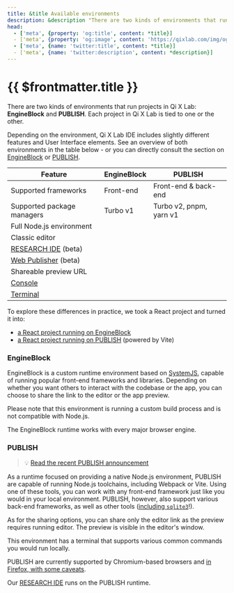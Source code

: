 ```yaml
---
title: &title Available environments
description: &description "There are two kinds of environments that run projects in Qi X Lab: EngineBlock and PUBLISH. Each project in Qi X Lab is tied to one or the other."
head:
  - ['meta', {property: 'og:title', content: *title}] 
  - ['meta', {property: 'og:image', content: 'https://qixlab.com/img/og/available-environments.png'}]
  - ['meta', {name: 'twitter:title', content: *title}]
  - ['meta', {name: 'twitter:description', content: *description}]
---
```


<script setup lang="ts">
  import SupportIcon from '@theme/components/SupportIcon.vue';
</script>

# {{ $frontmatter.title }}

There are two kinds of environments that run projects in Qi X Lab: **EngineBlock** and **PUBLISH**. Each project in Qi X Lab is tied to one or the other.

Depending on the environment, Qi X Lab IDE includes slightly different features and User Interface elements. See an overview of both environments in the table below - or you can directly consult the section on [EngineBlock](#engineblock) or [PUBLISH](#publish).

| Feature | EngineBlock | PUBLISH |
| --- | --- | --- |
| Supported frameworks | <SupportIcon value="star-half" label="" /> Front-end | <SupportIcon value="star" label="" /> Front-end & back-end |
| Supported package managers | <SupportIcon value="star-half" label="" /> Turbo v1 | <SupportIcon value="star" label="" /> Turbo v2, pnpm, yarn v1 |
| Full Node.js environment | <SupportIcon value="no" label="Not available" /> | <SupportIcon value="yes" label="Available" /> |
| Classic editor | <SupportIcon value="yes" label="Available" /> | <SupportIcon value="yes" label="Available" /> |
| [RESEARCH IDE](/research/working-in-research-ide) (beta) | <SupportIcon value="no" label="Not available" /> | <SupportIcon value="yes" label="Available" /> |
| [Web Publisher](/research/content-updates-with-web-publisher) (beta) | <SupportIcon value="no" label="Not available" /> | <SupportIcon value="yes" label="Available" /> |
| Shareable preview URL | <SupportIcon value="yes" label="Available" /> | <SupportIcon value="no" label="Not available" /> |
| [Console](/home/user-guide/ide-whats-on-your-screen#console) | <SupportIcon value="yes" label="Available" /> | <SupportIcon value="no" label="Not available" /> |
| [Terminal](/home/user-guide/ide-whats-on-your-screen#terminal) | <SupportIcon value="no" label="Not available" /> | <SupportIcon value="yes" label="Available" /> |

To explore these differences in practice, we took a React project and turned it into:

- [a React project running on EngineBlock](https://qixlab.com/fork/react)
- [a React project running on PUBLISH](https://vite.new/react) (powered by Vite)

### EngineBlock

EngineBlock is a custom runtime environment based on [SystemJS](https://github.com/systemjs/systemjs#systemjs), capable of running popular front-end frameworks and libraries. Depending on whether you want others to interact with the codebase or the app, you can choose to share the link to the editor or the app preview.

Please note that this environment is running a custom build process and is not compatible with Node.js.

The EngineBlock runtime works with every major browser engine.

### PUBLISH

> 💡 [Read the recent PUBLISH announcement](https://blog.qixlab.com/posts/publish-are-now-supported-on-firefox/)

As a runtime focused on providing a native Node.js environment, PUBLISH are capable of running Node.js toolchains, including Webpack or Vite. Using one of these tools, you can work with any front-end framework just like you would in your local environment. PUBLISH, however, also support various back-end frameworks, as well as other tools ([including `sqlite3`](https://blog.qixlab.com/posts/introducing-sqlite3-publish-support/)!).

As for the sharing options, you can share only the editor link as the preview requires running editor. The preview is visible in the editor's window.

This environment has a terminal that supports various common commands you would run locally.

PUBLISH are currently supported by Chromium-based browsers and [in Firefox, with some caveats](/platform/publish/browser-support).

Our [RESEARCH IDE](/research/what-is-research) runs on the PUBLISH runtime.
